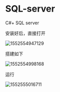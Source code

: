 # SQL-server

C#+	SQL server

安装好后，直接打开

![1552554947129](C:\Users\10843\AppData\Local\Temp\1552554947129.png)



搭建如下

![1552554998168](C:\Users\10843\AppData\Local\Temp\1552554998168.png)

运行

![1552555016711](C:\Users\10843\AppData\Local\Temp\1552555016711.png)

